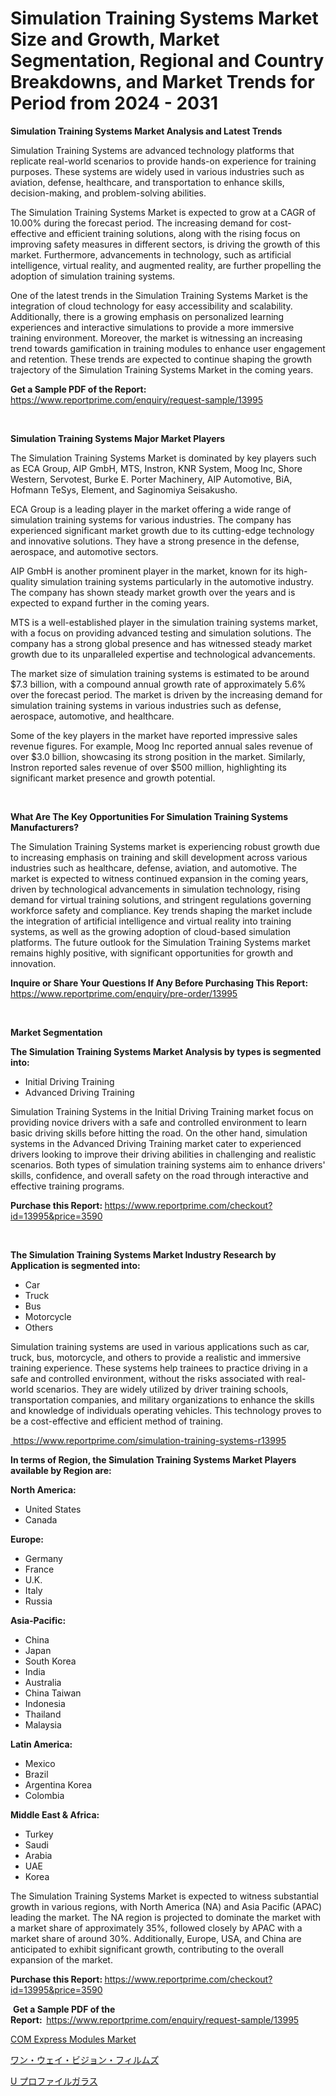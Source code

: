 <p><h1>Simulation Training Systems Market Size and Growth, Market Segmentation, Regional and Country Breakdowns, and Market Trends for Period from 2024 -  2031</h1></p><p><strong>Simulation Training Systems Market Analysis and Latest Trends</strong></p>
<p><p>Simulation Training Systems are advanced technology platforms that replicate real-world scenarios to provide hands-on experience for training purposes. These systems are widely used in various industries such as aviation, defense, healthcare, and transportation to enhance skills, decision-making, and problem-solving abilities.</p><p>The Simulation Training Systems Market is expected to grow at a CAGR of 10.00% during the forecast period. The increasing demand for cost-effective and efficient training solutions, along with the rising focus on improving safety measures in different sectors, is driving the growth of this market. Furthermore, advancements in technology, such as artificial intelligence, virtual reality, and augmented reality, are further propelling the adoption of simulation training systems.</p><p>One of the latest trends in the Simulation Training Systems Market is the integration of cloud technology for easy accessibility and scalability. Additionally, there is a growing emphasis on personalized learning experiences and interactive simulations to provide a more immersive training environment. Moreover, the market is witnessing an increasing trend towards gamification in training modules to enhance user engagement and retention. These trends are expected to continue shaping the growth trajectory of the Simulation Training Systems Market in the coming years.</p></p>
<p><strong>Get a Sample PDF of the Report:&nbsp;</strong> <a href="https://www.reportprime.com/enquiry/request-sample/13995">https://www.reportprime.com/enquiry/request-sample/13995</a></p>
<p>&nbsp;</p>
<p><strong>Simulation Training Systems Major Market Players</strong></p>
<p><p>The Simulation Training Systems Market is dominated by key players such as ECA Group, AIP GmbH, MTS, Instron, KNR System, Moog Inc, Shore Western, Servotest, Burke E. Porter Machinery, AIP Automotive, BiA, Hofmann TeSys, Element, and Saginomiya Seisakusho. </p><p>ECA Group is a leading player in the market offering a wide range of simulation training systems for various industries. The company has experienced significant market growth due to its cutting-edge technology and innovative solutions. They have a strong presence in the defense, aerospace, and automotive sectors.</p><p>AIP GmbH is another prominent player in the market, known for its high-quality simulation training systems particularly in the automotive industry. The company has shown steady market growth over the years and is expected to expand further in the coming years.</p><p>MTS is a well-established player in the simulation training systems market, with a focus on providing advanced testing and simulation solutions. The company has a strong global presence and has witnessed steady market growth due to its unparalleled expertise and technological advancements.</p><p>The market size of simulation training systems is estimated to be around $7.3 billion, with a compound annual growth rate of approximately 5.6% over the forecast period. The market is driven by the increasing demand for simulation training systems in various industries such as defense, aerospace, automotive, and healthcare.</p><p>Some of the key players in the market have reported impressive sales revenue figures. For example, Moog Inc reported annual sales revenue of over $3.0 billion, showcasing its strong position in the market. Similarly, Instron reported sales revenue of over $500 million, highlighting its significant market presence and growth potential.</p></p>
<p>&nbsp;</p>
<p><strong>What Are The Key Opportunities For Simulation Training Systems Manufacturers?</strong></p>
<p><p>The Simulation Training Systems market is experiencing robust growth due to increasing emphasis on training and skill development across various industries such as healthcare, defense, aviation, and automotive. The market is expected to witness continued expansion in the coming years, driven by technological advancements in simulation technology, rising demand for virtual training solutions, and stringent regulations governing workforce safety and compliance. Key trends shaping the market include the integration of artificial intelligence and virtual reality into training systems, as well as the growing adoption of cloud-based simulation platforms. The future outlook for the Simulation Training Systems market remains highly positive, with significant opportunities for growth and innovation.</p></p>
<p><strong>Inquire or Share Your Questions If Any Before Purchasing This Report:</strong> <a href="https://www.reportprime.com/enquiry/pre-order/13995">https://www.reportprime.com/enquiry/pre-order/13995</a></p>
<p>&nbsp;</p>
<p><strong>Market Segmentation</strong></p>
<p><strong>The Simulation Training Systems Market Analysis by types is segmented into:</strong></p>
<p><ul><li>Initial Driving Training</li><li>Advanced Driving Training</li></ul></p>
<p><p>Simulation Training Systems in the Initial Driving Training market focus on providing novice drivers with a safe and controlled environment to learn basic driving skills before hitting the road. On the other hand, simulation systems in the Advanced Driving Training market cater to experienced drivers looking to improve their driving abilities in challenging and realistic scenarios. Both types of simulation training systems aim to enhance drivers' skills, confidence, and overall safety on the road through interactive and effective training programs.</p></p>
<p><strong>Purchase this Report:&nbsp;</strong><a href="https://www.reportprime.com/checkout?id=13995&price=3590">https://www.reportprime.com/checkout?id=13995&price=3590</a></p>
<p>&nbsp;</p>
<p><strong>The Simulation Training Systems Market Industry Research by Application is segmented into:</strong></p>
<p><ul><li>Car</li><li>Truck</li><li>Bus</li><li>Motorcycle</li><li>Others</li></ul></p>
<p><p>Simulation training systems are used in various applications such as car, truck, bus, motorcycle, and others to provide a realistic and immersive training experience. These systems help trainees to practice driving in a safe and controlled environment, without the risks associated with real-world scenarios. They are widely utilized by driver training schools, transportation companies, and military organizations to enhance the skills and knowledge of individuals operating vehicles. This technology proves to be a cost-effective and efficient method of training.</p></p>
<p><a href="https://www.reportprime.com/simulation-training-systems-r13995">&nbsp;https://www.reportprime.com/simulation-training-systems-r13995</a></p>
<p><strong>In terms of Region, the Simulation Training Systems Market Players available by Region are:</strong></p>
<p>
    <p> <strong> North America: </strong>
        <ul>
            <li>United States</li>
            <li>Canada</li>
        </ul>
        </p> 
    <p> <strong> Europe: </strong>
        <ul>
            <li>Germany</li>
            <li>France</li>
            <li>U.K.</li>
            <li>Italy</li>
            <li>Russia</li>
        </ul>
        </p> 
    <p> <strong> Asia-Pacific: </strong>
        <ul>
            <li>China</li>
            <li>Japan</li>
            <li>South Korea</li>
            <li>India</li>
            <li>Australia</li>
            <li>China Taiwan</li>
            <li>Indonesia</li>
            <li>Thailand</li>
            <li>Malaysia</li>
        </ul>
        </p> 
    <p> <strong> Latin America: </strong>
        <ul>
            <li>Mexico</li>
            <li>Brazil</li>
            <li>Argentina Korea</li>
            <li>Colombia</li>
        </ul>
        </p> 
    <p> <strong> Middle East & Africa: </strong>
        <ul>
            <li>Turkey</li>
            <li>Saudi</li>
            <li>Arabia</li>
            <li>UAE</li>
            <li>Korea</li>
        </ul>
    </p>
    </p>
<p><p>The Simulation Training Systems Market is expected to witness substantial growth in various regions, with North America (NA) and Asia Pacific (APAC) leading the market. The NA region is projected to dominate the market with a market share of approximately 35%, followed closely by APAC with a market share of around 30%. Additionally, Europe, USA, and China are anticipated to exhibit significant growth, contributing to the overall expansion of the market.</p></p>
<p><strong>Purchase this Report: </strong><a href="https://www.reportprime.com/checkout?id=13995&price=3590">https://www.reportprime.com/checkout?id=13995&price=3590</a></p>
<p>&nbsp;<strong>Get a Sample PDF of the Report:&nbsp;&nbsp;</strong><a href="https://www.reportprime.com/enquiry/request-sample/13995">https://www.reportprime.com/enquiry/request-sample/13995</a></p>
<p><strong></strong></p>
<p><p><a href="https://adventurous-uranium-ef9.notion.site/COM-Express-Modules-Market-Size-CAGR-Trends-2024-2030-a8e63114f30049e9a5a2079198e1b75b">COM Express Modules Market</a></p><p><a href="https://github.com/vlcostes/Market-Research-Report-List-1/blob/main/929395724963.md">ワン・ウェイ・ビジョン・フィルムズ</a></p><p><a href="https://github.com/EstaSprer20231/Market-Research-Report-List-1/blob/main/577436624964.md">U プロファイルガラス</a></p></p>